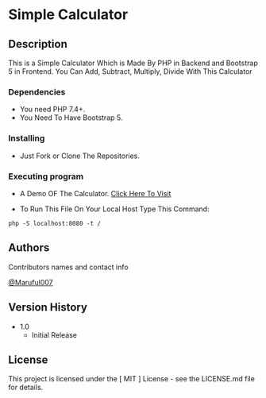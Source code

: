 # Simple Calculator

## Description

This is a Simple Calculator Which is Made By PHP in Backend and Bootstrap 5 in Frontend. You Can Add, Subtract, Multiply, Divide With This Calculator

### Dependencies

* You need PHP 7.4+.
* You Need To Have Bootstrap 5.

### Installing

* Just Fork or Clone The Repositories.

### Executing program

* A Demo OF The Calculator. [Click Here To Visit](https://calculator.compito.ml/lang/en.php)


* To Run This File On Your Local Host Type This Command:
```
php -S localhost:8080 -t /
```

## Authors

Contributors names and contact info

[@Maruful007](https://github.com/Maruful007/)

## Version History

* 1.0
    * Initial Release

## License

This project is licensed under the [ MIT ] License - see the LICENSE.md file for details.
